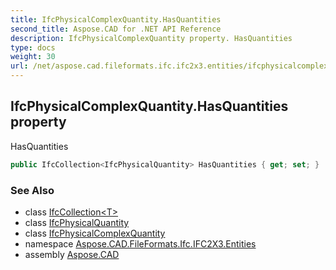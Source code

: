 ```yaml
---
title: IfcPhysicalComplexQuantity.HasQuantities
second_title: Aspose.CAD for .NET API Reference
description: IfcPhysicalComplexQuantity property. HasQuantities
type: docs
weight: 30
url: /net/aspose.cad.fileformats.ifc.ifc2x3.entities/ifcphysicalcomplexquantity/hasquantities/
---
```

## IfcPhysicalComplexQuantity.HasQuantities property

HasQuantities

```csharp
public IfcCollection<IfcPhysicalQuantity> HasQuantities { get; set; }
```

### See Also

* class [IfcCollection&lt;T&gt;](../../../aspose.cad.fileformats.ifc/ifccollection-1/)
* class [IfcPhysicalQuantity](../../ifcphysicalquantity/)
* class [IfcPhysicalComplexQuantity](../)
* namespace [Aspose.CAD.FileFormats.Ifc.IFC2X3.Entities](../../ifcphysicalcomplexquantity/)
* assembly [Aspose.CAD](../../../)


